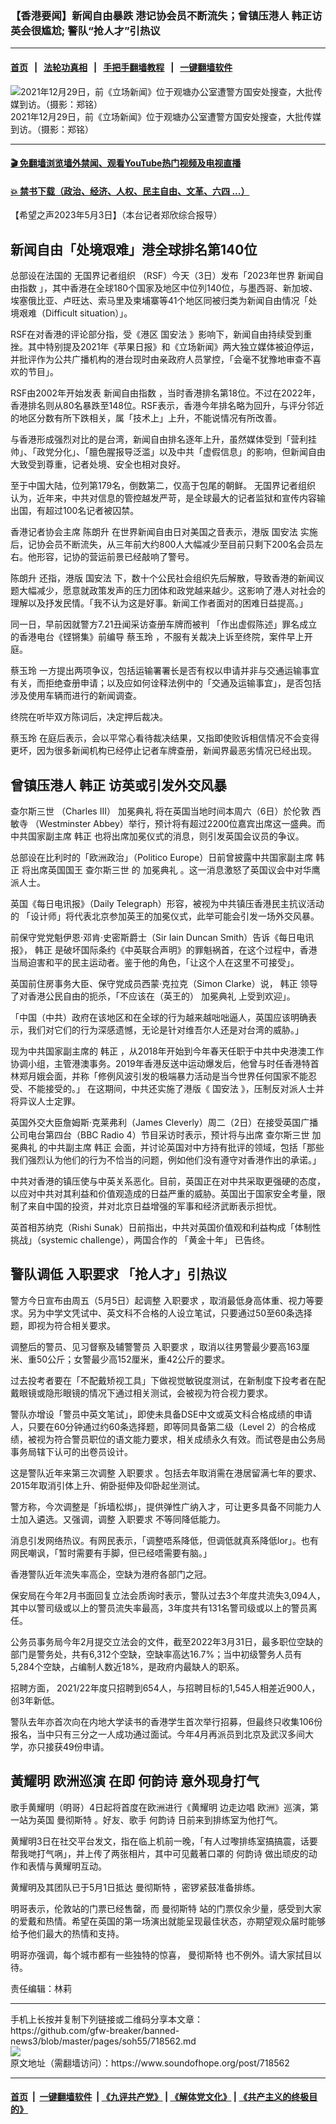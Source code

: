### 【香港要闻】新闻自由暴跌 港记协会员不断流失；曾镇压港人 韩正访英会很尴尬; 警队“抢人才”引热议
------------------------

#### [首页](https://github.com/gfw-breaker/banned-news3/blob/master/README.md) &nbsp;&nbsp;|&nbsp;&nbsp; [法轮功真相](https://github.com/begood0513/basic/blob/master/README.md)  &nbsp;&nbsp;|&nbsp;&nbsp; [手把手翻墙教程](https://github.com/gfw-breaker/guides/wiki)  &nbsp;&nbsp;|&nbsp;&nbsp; [一键翻墙软件](https://github.com/gfw-breaker/nogfw/blob/master/README.md)  



<div><img alt="2021年12月29日，前《立场新闻》位于观塘办公室遭警方国安处搜查，大批传媒到访。（摄影：郑铭）" src="https://img.soundofhope.org/2022-11/lichang-police-6-1640756373544-1667240371399.jpg"/>
<br/><figcaption class="caption">
 2021年12月29日，前《立场新闻》位于观塘办公室遭警方国安处搜查，大批传媒到访。（摄影：郑铭）
</figcaption></div><hr/>

#### [ 🎬  免翻墙浏览墙外禁闻、观看YouTube热门视频及电视直播](https://github.com/gfw-breaker/HelloWorld)

#### [ 💥  禁书下载（政治、经济、人权、民主自由、文革、六四 ...）](https://github.com/gfw-breaker/books/blob/master/README.md)

<div><div class="Content__Wrapper sc-1bvya0-0 elmmKw article_body" data-checkusr="" itemprop="articleBody">
 <div id="post_place_1">
 </div>
 <p class="meta-top">
  <span class="meta">
   【希望之声2023年5月3日】（本台记者郑欣综合报导）
  </span>
 </p>
 <h2>
  <strong>
   新闻自由「处境艰难」港全球排名第140位
  </strong>
 </h2>
 <p>
  总部设在法国的
  <ok href="/term/20616">
   无国界记者组织
  </ok>
  （RSF）今天（3日）发布「2023年世界
  <ok href="/term/93701">
   新闻自由指数
  </ok>
  」，其中香港在全球180个国家及地区中位列140位，与墨西哥、新加坡、埃塞俄比亚、卢旺达、索马里及柬埔寨等41个地区同被归类为新闻自由情况「处境艰难（Difficult situation）」。
 </p>
 <p>
  RSF在对香港的评论部分指，受《港区
  <ok href="/term/99050">
   国安法
  </ok>
  》影响下，新闻自由持续受到重挫。其中特别提及2021年《苹果日报》和《立场新闻》两大独立媒体被迫停运，并批评作为公共广播机构的港台现时由亲政府人员掌控，「会毫不犹豫地审查不喜欢的节目」。
 </p>
 <p>
  RSF由2002年开始发表
  <ok href="/term/93701">
   新闻自由指数
  </ok>
  ，当时香港排名第18位。不过在2022年，香港排名则从80名暴跌至148位。RSF表示，香港今年排名略为回升，与评分邻近的地区分数有所下跌相关，属「技术上」上升，不能说情况有所改善。
 </p>
 <p>
  与香港形成强烈对比的是台湾，新闻自由排名逐年上升，虽然媒体受到「营利挂帅」、「政党分化」、「膻色腥报导泛滥」以及中共「虚假信息」的影响，但新闻自由大致受到尊重，记者处境、安全也相对良好。
 </p>
 <p>
  至于中国大陆，位列第179名，倒数第二，仅高于包尾的朝鲜。
  <ok href="/term/20616">
   无国界记者组织
  </ok>
  认为，近年来，中共对信息的管控越发严苛，是全球最大的记者监狱和宣传内容输出国，有超过100名记者被囚禁。
 </p>
 <p>
  香港记者协会主席
  <ok href="/term/695773">
   陈朗升
  </ok>
  在世界新闻自由日对美国之音表示，港版
  <ok href="/term/99050">
   国安法
  </ok>
  实施后，记协会员不断流失，从三年前大约800人大幅减少至目前只剩下200名会员左右。他形容，记协的营运前景已经敲响了警号。
 </p>
 <p>
  <ok href="/term/695773">
   陈朗升
  </ok>
  还指，港版
  <ok href="/term/99050">
   国安法
  </ok>
  下，数十个公民社会组织先后解散，导致香港的新闻议题大幅减少，愿意就政策发声的压力团体和政党越来越少。这影响了港人对社会的理解以及抒发民情。「我不认为这是好事。新闻工作者面对的困难日益提高。」
 </p>
 <p>
  同一日，早前因就警方7.21丑闻采访查册车牌而被判 「作出虚假陈述」罪名成立的香港电台《铿锵集》前编导
  <ok href="/term/411619">
   蔡玉玲
  </ok>
  ，不服有关裁决上诉至终院，案件早上开庭。
 </p>
 <p>
  <ok href="/term/411619">
   蔡玉玲
  </ok>
  一方提出两项争议，包括运输署署长是否有权以申请并非与交通运输事宜有关，而拒绝查册申请；以及应如何诠释法例中的「交通及运输事宜」，是否包括涉及使用车辆而进行的新闻调查。
 </p>
 <p>
  终院在听毕双方陈词后，决定押后裁决。
 </p>
 <p>
  <ok href="/term/411619">
   蔡玉玲
  </ok>
  在庭后表示，会以平常心看待裁决结果，又指即使败诉相信情况不会变得更坏，因为很多新闻机构已经停止记者车牌查册，新闻界最恶劣情况已经出现。
 </p>
 <h2>
  <strong>
   曾镇压港人
   <ok href="/term/3303">
    韩正
   </ok>
   访英或引发外交风暴
  </strong>
 </h2>
 <p>
  <ok href="/term/782726">
   查尔斯三世
  </ok>
  （Charles III）
  <ok href="/term/866561">
   加冕典礼
  </ok>
  将在英国当地时间本周六（6日）於伦敦
  <ok href="/term/73420">
   西敏寺
  </ok>
  （Westminster Abbey）举行，预计将有超过2200位嘉宾出席这一盛典。而中共国家副主席
  <ok href="/term/3303">
   韩正
  </ok>
  也将出席加冕仪式的消息，则引发英国会议员的争议。
 </p>
 <p>
  总部设在比利时的「欧洲政治」（Politico Europe）日前曾披露中共国家副主席
  <ok href="/term/3303">
   韩正
  </ok>
  将出席英国国王
  <ok href="/term/782726">
   查尔斯三世
  </ok>
  的
  <ok href="/term/866561">
   加冕典礼
  </ok>
  。这一消息激怒了英国议会中对华鹰派人士。
 </p>
 <p>
  英国《每日电讯报》（Daily Telegraph）形容，被视为中共镇压香港民主抗议活动的 「设计师」将代表北京参加英王的加冕仪式，此举可能会引发一场外交风暴。
 </p>
 <p>
  前保守党党魁伊恩‧邓肯‧史密斯爵士（Sir Iain Duncan Smith）告诉《每日电讯报》，
  <ok href="/term/3303">
   韩正
  </ok>
  是破坏国际条约《中英联合声明》的罪魁祸首，在这个过程中，香港当局迫害和平的民主运动者。鉴于他的角色，「让这个人在这里不可接受」。
 </p>
 <p>
  英国前住房事务大臣、保守党成员西蒙‧克拉克（Simon Clarke）说，
  <ok href="/term/3303">
   韩正
  </ok>
  领导了对香港公民自由的扼杀，「不应该在（英王的）
  <ok href="/term/866561">
   加冕典礼
  </ok>
  上受到欢迎」。
 </p>
 <p>
  「中国（中共）政府在该地区和在全球的行为越来越咄咄逼人，英国应该明确表示，我们对它们的行为深感遗憾，无论是针对维吾尔人还是对台湾的威胁。」
 </p>
 <p>
  现为中共国家副主席的
  <ok href="/term/3303">
   韩正
  </ok>
  ，从2018年开始到今年春天任职于中共中央港澳工作协调小组，主管港澳事务。2019年香港反送中运动爆发后，他曾与时任香港特首林郑月娥会面，并称「修例风波引发的极端暴力活动是当今世界任何国家不能忍受、不能接受的。」 在这期间，中共还实施了港版《
  <ok href="/term/99050">
   国安法
  </ok>
  》，压制反对派人士并将异议人士定罪。
 </p>
 <p>
  英国外交大臣詹姆斯‧克莱弗利（James Cleverly）周二（2日）在接受英国广播公司电台第四台（BBC Radio 4）节目采访时表示，预计将与出席
  <ok href="/term/782726">
   查尔斯三世
  </ok>
  <ok href="/term/866561">
   加冕典礼
  </ok>
  的中共副主席
  <ok href="/term/3303">
   韩正
  </ok>
  会面，并讨论英国对中方持有批评的领域，包括「那些我们强烈认为他们的行为不恰当的问题，例如他们没有遵守对香港作出的承诺。」
 </p>
 <p>
  中共对香港的镇压使与中英关系恶化。目前，英国正在对中共采取更强硬的态度，以应对中共对其利益和价值观造成的日益严重的威胁。英国出于国家安全考量，限制了来自中国的投资，并对北京日益增强的军事和经济武断表示担忧。
 </p>
 <p>
  英首相苏纳克（Rishi Sunak）日前指出，中共对英国价值观和利益构成「体制性挑战」（systemic challenge），两国合作的 「黄金十年」 已告终。
 </p>
 <h2>
  <strong>
   警队调低
   <ok href="/term/866729">
    入职要求
   </ok>
   「抢人才」引热议
  </strong>
 </h2>
 <p>
  警方今日宣布由周五（5月5日）起调整
  <ok href="/term/866729">
   入职要求
  </ok>
  ，取消最低身高体重、视力等要求。另为中学文凭试中、英文科不合格的人设立笔试，只要通过50至60条选择题，即视为符合相关要求。
 </p>
 <p>
  调整后的警员、见习督察及辅警警员
  <ok href="/term/866729">
   入职要求
  </ok>
  ，取消以往男警最少要高163厘米、重50公斤；女警最少高152厘米，重42公斤的要求。
 </p>
 <p>
  过去投考者要在「不配戴矫视工具」下做视觉敏锐度测试，在新制度下投考者在配戴眼镜或隐形眼镜的情况下通过相关测试，会被视为符合视力要求。
 </p>
 <p>
  警队亦增设「警员中英文笔试」，即使未具备DSE中文或英文科合格成绩的申请人，只要在60分钟通过约60条选择题，即等同具备第二级（Level 2）的合格成绩，被视为符合警员职位的语文能力要求，相关成绩永久有效。而试卷是由公务局事务局辖下认可的出卷员设计。
 </p>
 <p>
  这是警队近年来第三次调整
  <ok href="/term/866729">
   入职要求
  </ok>
  。包括去年取消需在港居留满七年的要求、2015年取消引体上升、俯卧挺伸及仰卧起坐测试。
 </p>
 <p>
  警方称，今次调整是「拆墙松绑」，提供弹性广纳入才，可让更多具备不同能力人士加入遴选。又强调，调整
  <ok href="/term/866729">
   入职要求
  </ok>
  不等同降低能力。
 </p>
 <p>
  消息引发网络热议。有网民表示，「调整唔系降低，但调低就真系降低lor」。也有网民嘲讽，「暂时需要有手脚，但已经唔需要有脑。」
 </p>
 <p>
  香港警队近年流失率高企，空缺为港府各部门之冠。
 </p>
 <p>
  保安局在今年2月书面回复立法会质询时表示，警队过去3个年度共流失3,094人，其中以警司级或以上的警员流失率最高，3年度共有131名警司级或以上的警员离任。
 </p>
 <p>
  公务员事务局今年2月提交立法会的文件，截至2022年3月31日，最多职位空缺的部门是警务处，共有6,312个空缺，空缺率高达16.7%；当中初级警务人员有5,284个空缺，占编制人数近18%，是政府内最缺人的职系。
 </p>
 <p>
  招聘方面， 2021/22年度只招聘到654人，与招聘目标的1,545人相差近900人，创3年新低。
 </p>
 <p>
  警队去年亦首次向在内地大学读书的香港学生首次举行招募，但最终只收集106份报名，当中只有三分之一人成功通过面试。今年4月再派员到北京及武汉多间大学，亦只接获49份申请。
 </p>
 <h2>
  <strong>
   <ok href="/term/866732">
    ⿈耀明
   </ok>
   <ok href="/term/749510">
    欧洲巡演
   </ok>
   在即
   <ok href="/term/3593">
    何韵诗
   </ok>
   意外现身打气
  </strong>
 </h2>
 <p>
  歌手黄耀明（明哥）4日起将首度在欧洲进行《黄耀明
  <ok href="/term/823902">
   边走边唱
  </ok>
  欧洲》巡演，第一站为英国
  <ok href="/term/48848">
   曼彻斯特
  </ok>
  。好友、歌手
  <ok href="/term/3593">
   何韵诗
  </ok>
  日前来到排练室为他打气。
 </p>
 <p>
  黄耀明3日在社交平台发文，指在临上机前一晚，「有人过嚟排练室搞搞震，话要帮我哋打气㖞」，并上传了两张相片，其中可见戴著口罩的
  <ok href="/term/3593">
   何韵诗
  </ok>
  做出顽皮的动作和表情与黄耀明互动。
 </p>
 <p>
  黄耀明及其团队已于5月1日抵达
  <ok href="/term/48848">
   曼彻斯特
  </ok>
  ，密锣紧鼓准备排练。
 </p>
 <p>
  明哥表示，伦敦站的门票已经售罄，而
  <ok href="/term/48848">
   曼彻斯特
  </ok>
  站的门票仅余少量，感受到大家的爱戴和热情。希望在英国的第一场演出就能呈现最佳状态，亦期望观众届时能够给予他们最大的热情和支持。
 </p>
 <p>
  明哥亦强调，每个城市都有一些独特的惊喜，
  <ok href="/term/48848">
   曼彻斯特
  </ok>
  也不例外。请大家拭目以待。
 </p>
 <p class="meta-btm">
  责任编辑：林莉
 </p>
</div>
</div>
<hr/>
手机上长按并复制下列链接或二维码分享本文章：<br/>
https://github.com/gfw-breaker/banned-news3/blob/master/pages/soh55/718562.md <br/>
<a href='https://github.com/gfw-breaker/banned-news3/blob/master/pages/soh55/718562.md'><img src='https://github.com/gfw-breaker/banned-news3/blob/master/pages/soh55/718562.md.png'/></a> <br/>
原文地址（需翻墙访问）：https://www.soundofhope.org/post/718562


------------------------
#### [首页](https://github.com/gfw-breaker/banned-news3/blob/master/README.md) &nbsp;|&nbsp; [一键翻墙软件](https://github.com/gfw-breaker/nogfw/blob/master/README.md) &nbsp;| [《九评共产党》](https://github.com/gfw-breaker/9ping.md/blob/master/README.md#九评之一评共产党是什么) | [《解体党文化》](https://github.com/gfw-breaker/jtdwh.md/blob/master/README.md) | [《共产主义的终极目的》](https://github.com/gfw-breaker/gczydzjmd.md/blob/master/README.md)


<img src='http://gfw-breaker.win/banned-news3/pages/soh55/718562.md' width='0px' height='0px'/>